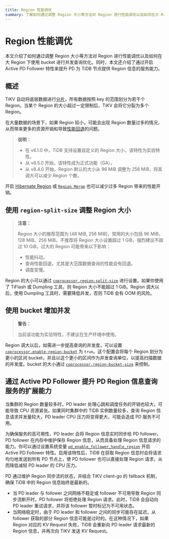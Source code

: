 ```yaml
---
title: Region 性能调优
summary: 了解如何通过调整 Region 大小等方法对 Region 进行性能调优以及如何在大 Region 下使用 bucket 进行并发查询优化。
---
```


# Region 性能调优

本文介绍了如何通过调整 Region 大小等方法对 Region 进行性能调优以及如何在大 Region 下使用 bucket 进行并发查询优化。同时，本文还介绍了通过开启 Active PD Follower 特性来提升 PD 为 TiDB 节点提供 Region 信息的服务能力。

## 概述

TiKV 自动将底层数据进行[分片](/best-practices/tidb-best-practices.md#数据分片)，所有数据按照 key 的范围划分为若干个 Region。当某个 Region 的大小超过一定限制后，TiKV 会将它分裂为多个 Region。

在大量数据的场景下，如果 Region 较小，可能会出现 Region 数量过多的情况，从而带来更多的资源开销和导致[性能回退](/best-practices/massive-regions-best-practices.md#性能问题)的问题。

> **说明：**
>
> - 在 v6.1.0 中，TiDB 支持设置自定义的 Region 大小，该特性为实验特性。
> - 从 v6.5.0 开始，该特性成为正式功能（GA）。
> - 从 v8.4.0 开始，Region 默认的大小从 96 MiB 调整为 256 MiB，将其调大可以减少 Region 个数。

开启 [Hibernate Region](/best-practices/massive-regions-best-practices.md#方法四开启-hibernate-region-功能) 或 [`Region Merge`](/best-practices/massive-regions-best-practices.md#方法五开启-region-merge) 也可以减少过多 Region 带来的性能开销。

## 使用 `region-split-size` 调整 Region 大小

> **注意：**
>
> Region 大小的推荐范围为 [48 MiB, 256 MiB]，常用的大小包括 96 MiB、128 MiB、256 MiB。不推荐将 Region 大小设置超过 1 GiB，强烈建议不超过 10 GiB。过大的 Region 可能带来以下影响：
>
> + 性能抖动。
> + 查询性能回退，尤其是大范围数据查询的性能会有回退。
> + 调度变慢。

Region 的大小可以通过 [`coprocessor.region-split-size`](/tikv-configuration-file.md#region-split-size) 进行设置。如果你使用了 TiFlash 或 Dumpling 工具，则 Region 大小不能超过 1 GiB。Region 调大以后，使用 Dumpling 工具时，需要降低并发，否则 TiDB 会有 OOM 的风险。

## 使用 bucket 增加并发

> **警告：**
>
> 当前该功能为实验特性，不建议在生产环境中使用。

Region 调大以后，如需进一步提高查询的并发度，可以设置 [`coprocessor.enable-region-bucket`](/tikv-configuration-file.md#enable-region-bucket-从-v610-版本开始引入) 为 `true`。这个配置会将每个 Region 划分为更小的区间 bucket，并且以这个更小的区间作为并发查询单位，以提高扫描数据的并发度。bucket 的大小通过 [`coprocessor.region-bucket-size`](/tikv-configuration-file.md#region-bucket-size-从-v610-版本开始引入) 来控制。

## 通过 Active PD Follower 提升 PD Region 信息查询服务的扩展能力

当集群的 Region 数量较多时，PD leader 处理心跳和调度任务的开销也较大，可能导致 CPU 资源紧张。如果同时集群中的 TiDB 实例数量较多，查询 Region 信息请求并发量较大，PD leader CPU 压力将变得更大，可能会造成 PD 服务不可用。

为确保服务的高可用性，PD leader 会将 Region 信息实时同步给 PD follower。PD follower 在内存中维护保存 Region 信息，从而具备处理 Region 信息请求的能力。你可以通过设置系统变量 [`pd_enable_follower_handle_region`](/system-variables.md#pd_enable_follower_handle_region-从-v760-版本开始引入) 开启 Active PD Follower 特性。启用该特性后，TiDB 在获取 Region 信息时会将请求均匀地发送到所有 PD 节点上，使 PD follower 也可以直接处理 Region 请求，从而降低减轻 PD leader 的 CPU 压力。

PD 通过维护 Region 同步流的状态，并结合 TiKV client-go 的 fallback 机制，确保 TiDB 中的 Region 信息始终是最新的。

- 当 PD leader 与 follower 之间网络不稳定或 follower 不可用导致 Region 同步流断开时，PD follower 将拒绝处理 Region 请求。此时，TiDB 会自动向 PD leader 重试请求，并将该 follower 暂时标记为不可用状态。
- 当网络稳定时，由于 PD leader 和 follower 之间的同步可能存在延迟，从 follower 获取的部分 Region 信息可能是过时的。在这种情况下，如果 Region 对应的 KV Request 失败，TiDB 会重新向 PD leader 请求最新的 Region 信息，并再次向 TiKV 发送 KV Request。